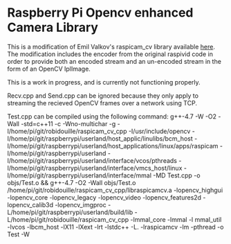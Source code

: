 Raspberry Pi Opencv enhanced Camera Library
===========================================
This is a modification of Emil Valkov's raspicam_cv library available [here](https://github.com/robidouille/robidouille/tree/master/raspicam_cv).
The modification includes the encoder from the original raspivid code in order to provide both an encoded stream and an un-encoded stream in the form of an OpenCV IplImage.

This is a work in progress, and is currently not functioning properly.

Recv.cpp and Send.cpp can be ignored because they only apply to streaming the recieved OpenCV frames over a network using TCP.

Test.cpp can be compiled using the following command:
g++-4.7 -W -O2 -Wall -std=c++11 -c -Wno-multichar -g -I/home/pi/git/robidouille/raspicam_cv_cpp -I/usr/include/opencv -I/home/pi/git/raspberrypi/userland/host_applic/linulibs/bcm_host -I/home/pi/git/raspberrypi/userland/host_applications/linux/apps/raspicam -I/home/pi/git/raspberrypi/userland -I/home/pi/git/raspberrypi/userland/interface/vcos/pthreads -I/home/pi/git/raspberrypi/userland/interface/vmcs_host/linux -I/home/pi/git/raspberrypi/userland/interface/mmal  -MD Test.cpp -o objs/Test.o && g++-4.7 -O2 -Wall objs/Test.o /home/pi/git/robidouille/raspicam_cv_cpp/libraspicamcv.a -lopencv_highgui -lopencv_core -lopencv_legacy -lopencv_video -lopencv_features2d -lopencv_calib3d -lopencv_imgproc -L/home/pi/git/raspberrypi/userland/build/lib -L/home/pi/git/robidouille/raspicam_cv_cpp -lmmal_core -lmmal -l mmal_util -lvcos -lbcm_host -lX11 -lXext -lrt -lstdc++ -L. -lraspicamcv -lm -pthread -o Test -W
